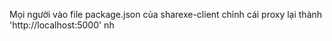 Mọi người vào file package.json của sharexe-client chỉnh cái proxy lại thành 'http://localhost:5000' nh
